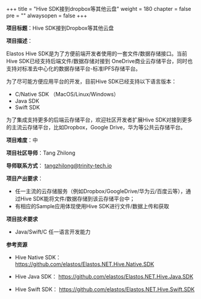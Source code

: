 +++
title = "Hive SDK接到dropbox等其他云盘"
weight = 180
chapter = false
pre = ""
alwaysopen = false
+++

**项目标题**：Hive SDK接到Dropbox等其他云盘

**项目描述**：

Elastos Hive SDK是为了方便前端开发者使用的一套文件/数据存储接口。当前Hive SDK已经支持后端文件/数据存储对接到 OneDrive商业云存储平台，同时也支持对标准去中心化的数据存储平台-标准IPFS存储平台。

为了尽可能方便应用平台的开发，目前Hive SDK已经支持以下语言版本：

- C/Native SDK （MacOS/Linux/Windows）
- Java SDK
- Swift SDK

为了集成支持更多的后端云存储平台，欢迎社区开发者扩展Hive SDK对接到更多的主流云存储平台，比如Dropbox，Google Drive，华为等公共云存储平台。

**项目难度**：中

**项目社区导师**：Tang Zhilong

**导师联系方式**： tangzhilong@trinity-tech.io

**项目产出要求**：

- 任一主流的云存储服务（例如Dropbox/GoogleDrive/华为云/百度云等），通过Hive SDK能将文件/数据存储到该云存储平台中；
- 有相应的Sample应用体现使用Hive SDK进行文件/数据上传和获取

**项目技术要求**

- Java/Swift/C 任一语言开发能力

**参考资源**

- Hive Native SDK： https://github.com/elastos/Elastos.NET.Hive.Native.SDK
- Hive Java SDK： https://github.com/elastos/Elastos.NET.Hive.Java.SDK

- Hive Swift SDK： https://github.com/elastos/Elastos.NET.Hive.Swift.SDK

